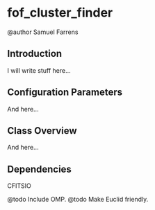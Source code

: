 fof_cluster_finder
==================

@author Samuel Farrens

Introduction
------------
I will write stuff here...

Configuration Parameters
------------------------

And here...

Class Overview
--------------

And here...
 
Dependencies
------------

CFITSIO

@todo Include OMP.
@todo Make Euclid friendly.
